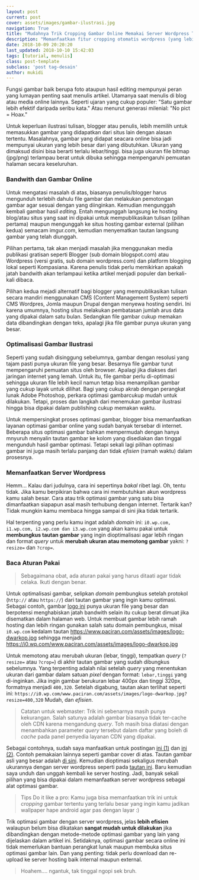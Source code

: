 ```yaml
---
layout: post
current: post
cover: assets/images/gambar-ilustrasi.jpg
navigation: True
title: "Mudahnya Trik Cropping Gambar Online Memakai Server Wordpress Tanpa Akun"
description: "Memanfaatkan fitur cropping otomatis wordpress (yang lebih efisien) anti ribet download upload gambar meskipun bukan pengguna WordPress"
date: 2018-10-09 20:20:20
last_updated: 2018-10-10 15:42:03
tags: [tutorial, menulis]
class: post-template
subclass: 'post tag-desain'
author: mukidi
---
```


Fungsi gambar baik berupa foto ataupun hasil editing mempunyai peran yang lumayan penting saat menulis artikel. Utamanya saat menulis di blog atau media online lainnya. Seperti ujaran yang cukup populer: "Satu gambar lebih efektif daripada seribu kata." Atau menurut generasi milenial: "No pict = Hoax."

Untuk keperluan ilustrasi tulisan, blogger atau penulis, lebih memilih untuk memasukkan gambar yang didapatkan dari situs lain dengan alasan tertentu. Masalahnya, gambar yang didapat seacara online bisa jadi mempunyai ukuran yang lebih besar dari yang dibutuhkan. Ukuran yang dimaksud disini bisa berarti terlalu lebar/tinggi. bisa juga ukuran file bitmap (jpg/png) terlampau berat untuk dibuka sehingga mempengaruhi pemuatan halaman secara keseluruhan.

### Bandwith dan Gambar Online

Untuk mengatasi masalah di atas, biasanya penulis/blogger harus mengunduh terlebih dahulu file gambar dan melakukan pemotongan gambar agar sesuai dengan yang diinginkan. Kemudian mengunggah kembali gambar hasil _editing_. Entah mengunggah langsung ke hosting blog/atau situs yang saat ini dipakai untuk mempublikasikan tulisan (pilihan pertama) maupun mengunggah ke situs hosting gambar external (pilihan kedua) semacam imgur.com, kemudian menyematkan tautan langsung gambar yang telah diunggah.

Pilihan pertama, tak akan menjadi masalah jika menggunakan media publikasi gratisan seperti Blogger (sub domain blogspot.com) atau Wordpress (versi gratis, sub domain wordpress.com) dan platform blogging lokal seperti Kompasiana. Karena penulis tidak perlu memikirkan apakah jatah bandwith akan terlampaui ketika artikel menjadi populer dan berkali-kali dibaca. 

Pilihan kedua mejadi alternatif bagi blogger yang mempublikasikan tulisan secara mandiri menggunakan CMS (Content Management System) seperti CMS Wordpres, Jomla maupun Drupal dengan menyewa hosting sendiri. Ini karena umumnya, hosting situs melakukan pembatasan jumlah arus data yang dipakai dalam satu bulan. Sedangkan file gambar cukup memakan data dibandingkan dengan teks, apalagi jika file gambar punya ukuran yang besar.

### Optimalisasi Gambar Ilustrasi

Seperti yang sudah disinggung sebelumnya, gambar dengan resolusi yang tajam pasti punya ukuran file yang besar. Besarnya file gambar turut mempengaruhi pemuatan situs oleh browser. Apalagi jika diakses dari jaringan internet yang lemah. Untuk itu, file gambar perlu di-optimasi sehingga ukuran file lebih kecil namun tetap bisa menampilkan gambar yang cukup layak untuk dilihat. Bagi yang cukup akrab dengan perangkat lunak Adobe Photoshop, perkara optimasi gambarcukup mudah untuk dilakukan. Tetapi, proses dan langkah dari menemukan gambar ilustrasi hingga bisa dipakai dalam publishing cukup memakan waktu.

Untuk mempersingkat proses optimasi gambar, blogger bisa memanfaatkan layanan optimasi gambar online yang sudah banyak tersebar di internet. Beberapa situs optimasi gambar bahkan mempermudah dengan hanya mnyuruh menyalin tautan gambar ke kolom yang disediakan dan tinggal mengunduh hasil gambar optimasi. Tetapi sekali lagi pilihan optimasi gambar ini juga masih terlalu panjang dan tidak _efisien_ (ramah waktu) dalam prosesnya.

### Memanfaatkan Server Wordpress

Hemm... Kalau dari judulnya, cara ini sepertinya _bakal_ ribet lagi. Oh, tentu tidak. Jika kamu berpikiran bahwa cara ini membutuhkan akun wordpress kamu salah besar. Cara atau trik optimasi gambar yang satu bisa dimanfaatkan siapapun asal masih terhubung dengan internet. Tertarik kan? Tidak mungkin kamu membaca hingga sampai di sini jika tidak tertarik.

Hal terpenting yang perlu kamu ingat adalah _domain_ ini: `i0.wp.com, i1.wp.com, i2.wp.com dan i3.wp.com` yang akan kamu pakai untuk **membungkus tautan gambar** yang ingin dioptimalisasi agar lebih ringan dan format _query_ untuk **merubah ukuran atau memotong gambar** yakni: `?resize=` dan `?crop=`.

### Baca Aturan Pakai

> Sebagaimana obat, ada aturan pakai yang harus ditaati agar tidak celaka. Ikuti dengan benar.

Untuk optimalisasi gambar, selipkan _domain_ pembungkus setelah protokol (`http://` atau `https://`) dari tautan gambar yang ingin kamu optimasi. Sebagai contoh, gambar [logo ini](assets/logo-dwarkop.jpg) punya ukuran file yang besar dan berpotensi menghabiskan jatah bandwith selain itu cukup berat dimuat jika disematkan dalam halaman web. Untuk membuat gambar lebih ramah hosting dan lebih ringan gunakan salah satu domain pembungkus, misal `i0.wp.com` kedalam tautan https://www.paciran.com/assets/images/logo-dwarkop.jpg sehingga menjadi https://i0.wp.com/www.paciran.com/assets/images/logo-dwarkop.jpg

<script async src="//pagead2.googlesyndication.com/pagead/js/adsbygoogle.js"></script>
<!-- AtasArtikel -->
<ins class="adsbygoogle"
     style="display:block"
     data-ad-client="ca-pub-8526606076277673"
     data-ad-slot="8771412334"
     data-ad-format="auto"
     data-full-width-responsive="true"></ins><script>
(adsbygoogle = window.adsbygoogle || []).push({});
</script>

Untuk memotong atau merubah ukuran (lebar, tinggi), tempatkan _query_ (`?resize=` atau `?crop=`) di akhir tautan gambar yang sudah dibungkus sebelumnya. Yang terpenting adalah nilai setelah _query_ yang menentukan ukuran dari gambar dalam satuan _pixel_ dengan format: `lebar,tinggi` yang di-inginkan. Jika ingin gambar berukuran lebar 400px dan tinggi 320px, formatnya menjadi `400,320`. Setelah digabung, tautan akan terlihat seperti ini: `https://i0.wp.com/www.paciran.com/assets/images/logo-dwarkop.jpg?resize=400,320` Mudah, dan _efisien_.

> Catatan untuk webmaster: Trik ini sebenarnya masih punya kekurangan. Salah satunya adalah gambar biasanya tidak ter-cache oleh CDN karena mengandung _query_. Toh masih bisa diatasi dengan menambahkan parameter _query_ tersebut dalam daftar yang boleh di _cache_ pada panel penyedia layanan CDN yang dipakai.

Sebagai contohnya, sudah saya manfaatkan untuk postingan [ini (1)](https://www.paciran.com/desain-logo-dwarkop-paciran-corel-draw) dan [ini (2)](https://www.paciran.com/borongan-desain-banner-sketsel-piala-ppc-2.html). Contoh pemakaian lainnya seperti gambar cover di atas. Tautan gambar asli yang besar adalah [di sini](https://www.scad.edu/sites/default/files/styles/swarm16x7_1170/public/Academics/Illustration/Tim-Kaminski_Illustration_Drummond-A1-Workshop.jpg). Kemudian  dioptimasi sekaligus merubah ukurannya dengan server wordpress seperti pada [tautan ini](https://i0.wp.com/www.scad.edu/sites/default/files/styles/swarm16x7_1170/public/Academics/Illustration/Tim-Kaminski_Illustration_Drummond-A1-Workshop.jpg?resize=800,400). Baru kemudian saya unduh dan unggah kembali ke server hosting. Jadi, banyak sekali pilihan yang bisa dipakai dalam memanfaatkan server wordpress sebagai alat optimasi gambar.

> Tips Do it like a pro: Kamu juga bisa memanfaatkan trik ini untuk _cropping_ gambar tertentu yang terlalu besar yang ingin kamu jadikan wallpaper hape android agar pas dengan layar :)

Trik optimasi gambar dengan server wordpress, jelas **lebih efisien** walaupun belum bisa dikatakan **sangat mudah untuk dilakukan** jika dibandingkan dengan metode-metode optimasi gambar yang lain yang dijelaskan dalam artikel ini. Setidaknya, optimasi gambar secara online ini tidak memerlukan bantuan perangkat lunak maupun membuka situs optimasi gambar lain. Dan yang penting: tidak perlu download dan re-upload ke server hosting baik internal maupun external.

> Hoahem.... ngantuk, tak tinggal ngopi sek bruh.
